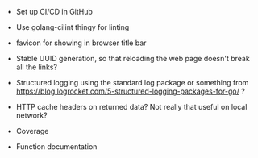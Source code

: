  * Set up CI/CD in GitHub
 * Use golang-cilint thingy for linting

 * favicon for showing in browser title bar
 * Stable UUID generation, so that reloading the web page doesn't break all the links?

 * Structured logging using the standard log package or something from https://blog.logrocket.com/5-structured-logging-packages-for-go/ ?

 * HTTP cache headers on returned data? Not really that useful on local network?

 * Coverage
 * Function documentation
